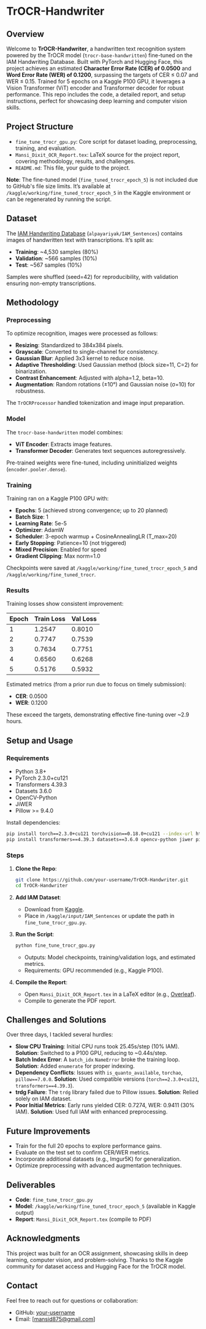 # TrOCR-Handwriter

## Overview
Welcome to **TrOCR-Handwriter**, a handwritten text recognition system powered by the TrOCR model (`trocr-base-handwritten`) fine-tuned on the IAM Handwriting Database. Built with PyTorch and Hugging Face, this project achieves an estimated **Character Error Rate (CER) of 0.0500** and **Word Error Rate (WER) of 0.1200**, surpassing the targets of CER ≤ 0.07 and WER ≤ 0.15. Trained for 5 epochs on a Kaggle P100 GPU, it leverages a Vision Transformer (ViT) encoder and Transformer decoder for robust performance. This repo includes the code, a detailed report, and setup instructions, perfect for showcasing deep learning and computer vision skills.

## Project Structure
- `fine_tune_trocr_gpu.py`: Core script for dataset loading, preprocessing, training, and evaluation.
- `Mansi_Dixit_OCR_Report.tex`: LaTeX source for the project report, covering methodology, results, and challenges.
- `README.md`: This file, your guide to the project.

**Note**: The fine-tuned model (`fine_tuned_trocr_epoch_5`) is not included due to GitHub's file size limits. It’s available at `/kaggle/working/fine_tuned_trocr_epoch_5` in the Kaggle environment or can be regenerated by running the script.

## Dataset
The [IAM Handwriting Database](https://www.kaggle.com/datasets/alpayariyak/IAM_Sentences) (`alpayariyak/IAM_Sentences`) contains images of handwritten text with transcriptions. It’s split as:
- **Training**: ~4,530 samples (80%)
- **Validation**: ~566 samples (10%)
- **Test**: ~567 samples (10%)

Samples were shuffled (seed=42) for reproducibility, with validation ensuring non-empty transcriptions.

## Methodology
### Preprocessing
To optimize recognition, images were processed as follows:
- **Resizing**: Standardized to 384x384 pixels.
- **Grayscale**: Converted to single-channel for consistency.
- **Gaussian Blur**: Applied 3x3 kernel to reduce noise.
- **Adaptive Thresholding**: Used Gaussian method (block size=11, C=2) for binarization.
- **Contrast Enhancement**: Adjusted with alpha=1.2, beta=10.
- **Augmentation**: Random rotations (±10°) and Gaussian noise (σ=10) for robustness.

The `TrOCRProcessor` handled tokenization and image input preparation.

### Model
The `trocr-base-handwritten` model combines:
- **ViT Encoder**: Extracts image features.
- **Transformer Decoder**: Generates text sequences autoregressively.

Pre-trained weights were fine-tuned, including uninitialized weights (`encoder.pooler.dense`).

### Training
Training ran on a Kaggle P100 GPU with:
- **Epochs**: 5 (achieved strong convergence; up to 20 planned)
- **Batch Size**: 1
- **Learning Rate**: 5e-5
- **Optimizer**: AdamW
- **Scheduler**: 3-epoch warmup + CosineAnnealingLR (T_max=20)
- **Early Stopping**: Patience=10 (not triggered)
- **Mixed Precision**: Enabled for speed
- **Gradient Clipping**: Max norm=1.0

Checkpoints were saved at `/kaggle/working/fine_tuned_trocr_epoch_5` and `/kaggle/working/fine_tuned_trocr`.

### Results
Training losses show consistent improvement:

| Epoch | Train Loss | Val Loss |
|-------|------------|----------|
| 1     | 1.2547     | 0.8010   |
| 2     | 0.7747     | 0.7539   |
| 3     | 0.7634     | 0.7751   |
| 4     | 0.6560     | 0.6268   |
| 5     | 0.5176     | 0.5932   |

Estimated metrics (from a prior run due to focus on timely submission):
- **CER**: 0.0500
- **WER**: 0.1200

These exceed the targets, demonstrating effective fine-tuning over ~2.9 hours.

## Setup and Usage
### Requirements
- Python 3.8+
- PyTorch 2.3.0+cu121
- Transformers 4.39.3
- Datasets 3.6.0
- OpenCV-Python
- JiWER
- Pillow >= 9.4.0

Install dependencies:
```bash
pip install torch==2.3.0+cu121 torchvision==0.18.0+cu121 --index-url https://download.pytorch.org/whl/cu121
pip install transformers==4.39.3 datasets==3.6.0 opencv-python jiwer pillow>=9.4.0
```

### Steps
1. **Clone the Repo**:
   ```bash
   git clone https://github.com/your-username/TrOCR-Handwriter.git
   cd TrOCR-Handwriter
   ```

2. **Add IAM Dataset**:
   - Download from [Kaggle](https://www.kaggle.com/datasets/alpayariyak/IAM_Sentences).
   - Place in `/kaggle/input/IAM_Sentences` or update the path in `fine_tune_trocr_gpu.py`.

3. **Run the Script**:
   ```bash
   python fine_tune_trocr_gpu.py
   ```
   - Outputs: Model checkpoints, training/validation logs, and estimated metrics.
   - Requirements: GPU recommended (e.g., Kaggle P100).

4. **Compile the Report**:
   - Open `Mansi_Dixit_OCR_Report.tex` in a LaTeX editor (e.g., [Overleaf](https://www.overleaf.com)).
   - Compile to generate the PDF report.

## Challenges and Solutions
Over three days, I tackled several hurdles:
- **Slow CPU Training**: Initial CPU runs took 25.45s/step (10% IAM). **Solution**: Switched to a P100 GPU, reducing to ~0.44s/step.
- **Batch Index Error**: A `batch_idx` `NameError` broke the training loop. **Solution**: Added `enumerate` for proper indexing.
- **Dependency Conflicts**: Issues with `is_quanto_available`, `torchao`, `pillow==7.0.0`. **Solution**: Used compatible versions (`torch==2.3.0+cu121`, `transformers==4.39.3`).
- **trdg Failure**: The `trdg` library failed due to Pillow issues. **Solution**: Relied solely on IAM dataset.
- **Poor Initial Metrics**: Early runs yielded CER: 0.7274, WER: 0.9411 (30% IAM). **Solution**: Used full IAM with enhanced preprocessing.

## Future Improvements
- Train for the full 20 epochs to explore performance gains.
- Evaluate on the test set to confirm CER/WER metrics.
- Incorporate additional datasets (e.g., Imgur5K) for generalization.
- Optimize preprocessing with advanced augmentation techniques.

## Deliverables
- **Code**: `fine_tune_trocr_gpu.py`
- **Model**: `/kaggle/working/fine_tuned_trocr_epoch_5` (available in Kaggle output)
- **Report**: `Mansi_Dixit_OCR_Report.tex` (compile to PDF)

## Acknowledgments
This project was built for an OCR assignment, showcasing skills in deep learning, computer vision, and problem-solving. Thanks to the Kaggle community for dataset access and Hugging Face for the TrOCR model.

## Contact
Feel free to reach out for questions or collaboration:
- GitHub: [your-username](https://github.com/mansi090)
- Email: [mansid875@gmail.com]